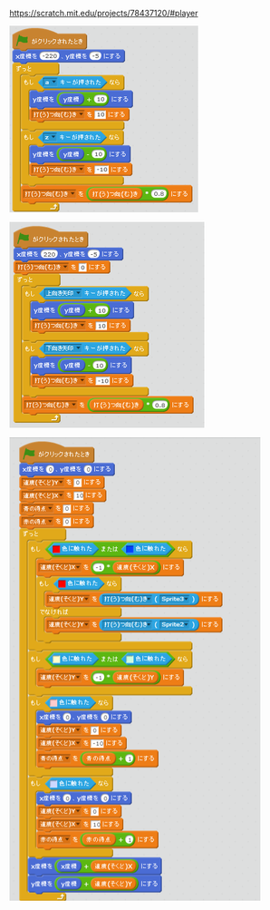 https://scratch.mit.edu/projects/78437120/#player

![](racket_script_004a.png)

![](racket_script_005a.png)

![](ball_script_005a.png)